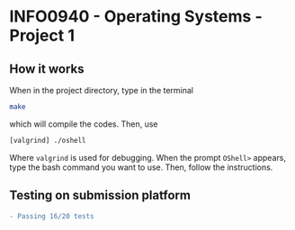 # INFO0940 - Operating Systems - Project 1

## How it works
When in the project directory, type in the terminal
```bash
make
```
which will compile the codes. Then, use
```bash
[valgrind] ./oshell
```
Where `valgrind` is used for debugging.
When the prompt `OShell>` appears, type the bash command you want to use. Then, follow the instructions.

## Testing on submission platform
```diff
- Passing 16/20 tests
```
